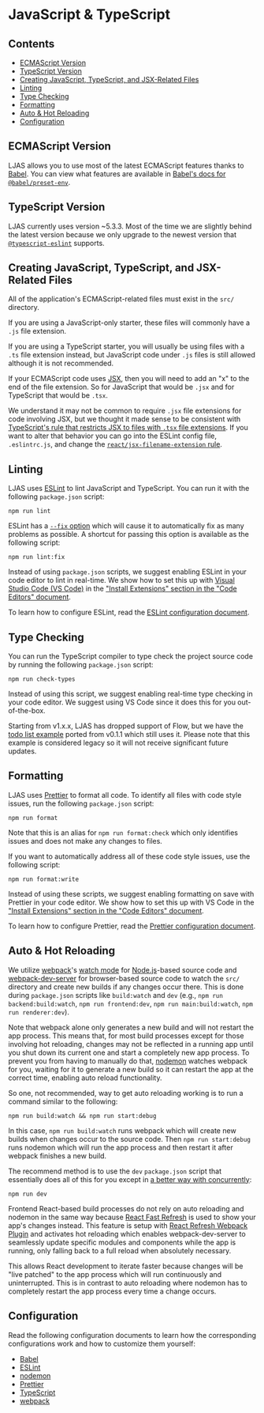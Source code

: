 # JavaScript & TypeScript

## Contents

-   [ECMAScript Version](#ecmascript-version)
-   [TypeScript Version](#typescript-version)
-   [Creating JavaScript, TypeScript, and JSX-Related Files](#creating-javascript-typescript-and-jsx-related-files)
-   [Linting](#linting)
-   [Type Checking](#type-checking)
-   [Formatting](#formatting)
-   [Auto & Hot Reloading](#auto--hot-reloading)
-   [Configuration](#configuration)

## ECMAScript Version

LJAS allows you to use most of the latest ECMAScript features thanks to [Babel](https://babeljs.io/docs). You can view what features are available in [Babel's docs for `@babel/preset-env`](https://babeljs.io/docs/babel-preset-env).

## TypeScript Version

LJAS currently uses version ~5.3.3. Most of the time we are slightly behind the latest version because we only upgrade to the newest version that [`@typescript-eslint`](https://typescript-eslint.io) supports.

## Creating JavaScript, TypeScript, and JSX-Related Files

All of the application's ECMAScript-related files must exist in the `src/` directory.

If you are using a JavaScript-only starter, these files will commonly have a `.js` file extension.

If you are using a TypeScript starter, you will usually be using files with a `.ts` file extension instead, but JavaScript code under `.js` files is still allowed although it is not recommended.

If your ECMAScript code uses [JSX](https://react.dev/learn/writing-markup-with-jsx), then you will need to add an "x" to the end of the file extension. So for JavaScript that would be `.jsx` and for TypeScript that would be `.tsx`.

We understand it may not be common to require `.jsx` file extensions for code involving JSX, but we thought it made sense to be consistent with [TypeScript's rule that restricts JSX to files with `.tsx` file extensions](https://typescriptlang.org/docs/handbook/jsx.html). If you want to alter that behavior you can go into the ESLint config file, `.eslintrc.js`, and change the [`react/jsx-filename-extension` rule](https://github.com/jsx-eslint/eslint-plugin-react/blob/master/docs/rules/jsx-filename-extension.md).

## Linting

LJAS uses [ESLint](https://eslint.org) to lint JavaScript and TypeScript. You can run it with the following `package.json` script:

```console
npm run lint
```

ESLint has a [`--fix` option](https://eslint.org/docs/latest/use/command-line-interface#--fix) which will cause it to automatically fix as many problems as possible. A shortcut for passing this option is available as the following script:

```console
npm run lint:fix
```

Instead of using `package.json` scripts, we suggest enabling ESLint in your code editor to lint in real-time. We show how to set this up with [Visual Studio Code (VS Code)](https://code.visualstudio.com) in the ["Install Extensions" section in the "Code Editors" document](../setup/code-editors.md#install-extensions).

To learn how to configure ESLint, read the [ESLint configuration document](../configuration/eslint.md).

## Type Checking

You can run the TypeScript compiler to type check the project source code by running the following `package.json` script:

```console
npm run check-types
```

Instead of using this script, we suggest enabling real-time type checking in your code editor. We suggest using VS Code since it does this for you out-of-the-box.

Starting from v1.x.x, LJAS has dropped support of Flow, but we have the [todo list example](../../examples/todo-list) ported from v0.1.1 which still uses it. Please note that this example is considered legacy so it will not receive significant future updates.

## Formatting

LJAS uses [Prettier](https://prettier.io) to format all code. To identify all files with code style issues, run the following `package.json` script:

```console
npm run format
```

Note that this is an alias for `npm run format:check` which only identifies issues and does not make any changes to files.

If you want to automatically address all of these code style issues, use the following script:

```console
npm run format:write
```

Instead of using these scripts, we suggest enabling formatting on save with Prettier in your code editor. We show how to set this up with VS Code in the ["Install Extensions" section in the "Code Editors" document](../setup/code-editors.md#install-extensions).

To learn how to configure Prettier, read the [Prettier configuration document](../configuration/prettier.md).

## Auto & Hot Reloading

We utilize [webpack](https://webpack.js.org)'s [watch mode](https://webpack.js.org/configuration/watch) for [Node.js](https://nodejs.org)-based source code and [webpack-dev-server](https://webpack.js.org/configuration/dev-server) for browser-based source code to watch the `src/` directory and create new builds if any changes occur there. This is done during `package.json` scripts like `build:watch` and `dev` (e.g., `npm run backend:build:watch`, `npm run frontend:dev`, `npm run main:build:watch`, `npm run renderer:dev`).

Note that webpack alone only generates a new build and will not restart the app process. This means that, for most build processes except for those involving hot reloading, changes may not be reflected in a running app until you shut down its current one and start a completely new app process. To prevent you from having to manually do that, [nodemon](https://nodemon.io) watches webpack for you, waiting for it to generate a new build so it can restart the app at the correct time, enabling auto reload functionality.

So one, not recommended, way to get auto reloading working is to run a command similar to the following:

```
npm run build:watch && npm run start:debug
```

In this case, `npm run build:watch` runs webpack which will create new builds when changes occur to the source code. Then `npm run start:debug` runs nodemon which will run the app process and then restart it after webpack finishes a new build.

The recommend method is to use the `dev` `package.json` script that essentially does all of this for you except in [a better way with concurrently](https://github.com/open-cli-tools/concurrently):

```
npm run dev
```

Frontend React-based build processes do not rely on auto reloading and nodemon in the same way because [React Fast Refresh](https://reactnative.dev/docs/fast-refresh) is used to show your app's changes instead. This feature is setup with [React Refresh Webpack Plugin](https://github.com/pmmmwh/react-refresh-webpack-plugin) and activates hot reloading which enables webpack-dev-server to seamlessly update specific modules and components while the app is running, only falling back to a full reload when absolutely necessary.

This allows React development to iterate faster because changes will be "live patched" to the app process which will run continuously and uninterrupted. This is in contrast to auto reloading where nodemon has to completely restart the app process every time a change occurs.

## Configuration

Read the following configuration documents to learn how the corresponding configurations work and how to customize them yourself:

-   [Babel](../configuration/babel.md)
-   [ESLint](../configuration/eslint.md)
-   [nodemon](../configuration/nodemon.md)
-   [Prettier](../configuration/prettier.md)
-   [TypeScript](../configuration/typescript.md)
-   [webpack](../configuration/webpack.md)
